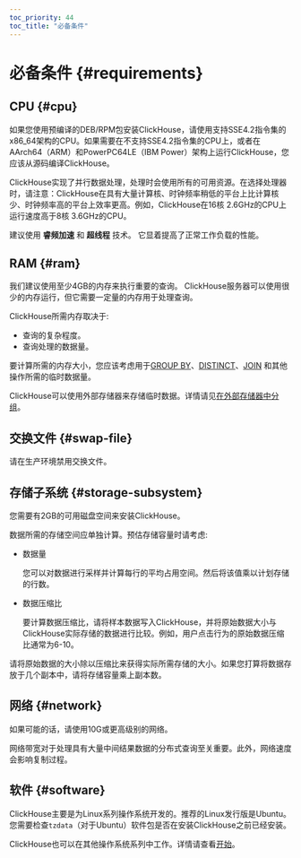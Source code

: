 ```yaml
---
toc_priority: 44
toc_title: "必备条件"
---
```


# 必备条件 {#requirements}

## CPU {#cpu}

如果您使用预编译的DEB/RPM包安装ClickHouse，请使用支持SSE4.2指令集的x86_64架构的CPU。如果需要在不支持SSE4.2指令集的CPU上，或者在AArch64（ARM）和PowerPC64LE（IBM Power）架构上运行ClickHouse，您应该从源码编译ClickHouse。

ClickHouse实现了并行数据处理，处理时会使用所有的可用资源。在选择处理器时，请注意：ClickHouse在具有大量计算核、时钟频率稍低的平台上比计算核少、时钟频率高的平台上效率更高。例如，ClickHouse在16核 2.6GHz的CPU上运行速度高于8核 3.6GHz的CPU。

建议使用 **睿频加速** 和 **超线程** 技术。 它显着提高了正常工作负载的性能。

## RAM {#ram}

我们建议使用至少4GB的内存来执行重要的查询。 ClickHouse服务器可以使用很少的内存运行，但它需要一定量的内存用于处理查询。

ClickHouse所需内存取决于:

- 查询的复杂程度。
- 查询处理的数据量。

要计算所需的内存大小，您应该考虑用于[GROUP BY](../sql-reference/statements/select/group-by.md#select-group-by-clause)、[DISTINCT](../sql-reference/statements/select/distinct.md#select-distinct)、[JOIN](../sql-reference/statements/select/join.md#select-join) 和其他操作所需的临时数据量。

ClickHouse可以使用外部存储器来存储临时数据。详情请见[在外部存储器中分组](../sql-reference/statements/select/group-by.md#select-group-by-in-external-memory)。

## 交换文件 {#swap-file}

请在生产环境禁用交换文件。

## 存储子系统 {#storage-subsystem}

您需要有2GB的可用磁盘空间来安装ClickHouse。

数据所需的存储空间应单独计算。预估存储容量时请考虑:

- 数据量

    您可以对数据进行采样并计算每行的平均占用空间。然后将该值乘以计划存储的行数。

- 数据压缩比

    要计算数据压缩比，请将样本数据写入ClickHouse，并将原始数据大小与ClickHouse实际存储的数据进行比较。例如，用户点击行为的原始数据压缩比通常为6-10。

请将原始数据的大小除以压缩比来获得实际所需存储的大小。如果您打算将数据存放于几个副本中，请将存储容量乘上副本数。

## 网络 {#network}

如果可能的话，请使用10G或更高级别的网络。

网络带宽对于处理具有大量中间结果数据的分布式查询至关重要。此外，网络速度会影响复制过程。

## 软件 {#software}

ClickHouse主要是为Linux系列操作系统开发的。推荐的Linux发行版是Ubuntu。您需要检查`tzdata`（对于Ubuntu）软件包是否在安装ClickHouse之前已经安装。

ClickHouse也可以在其他操作系统系列中工作。详情请查看[开始](../getting-started/index.md)。
